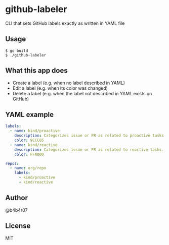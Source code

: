 github-labeler
==============

CLI that sets GitHub labels exactly as written in YAML file

## Usage

```console
$ go build
$ ./github-labeler
```

## What this app does

- Create a label (e.g. when no label described in YAML)
- Edit a label (e.g. when its color was changed)
- Delete a label (e.g. when the label not described in YAML exists on GitHub)

## YAML example

```yaml
labels:
  - name: kind/proactive
    description: Categorizes issue or PR as related to proactive tasks.
    color: 9CCC65
  - name: kind/reactive
    description: Categorizes issue or PR as related to reactive tasks.
    color: FFA000

repos:
  - name: org/repo
    labels:
      - kind/proactive
      - kind/reactive
```

## Author

@b4b4r07

## License

MIT
